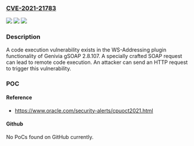 ### [CVE-2021-21783](https://cve.mitre.org/cgi-bin/cvename.cgi?name=CVE-2021-21783)
![](https://img.shields.io/static/v1?label=Product&message=Genivia&color=blue)
![](https://img.shields.io/static/v1?label=Version&message=n%2Fa&color=blue)
![](https://img.shields.io/static/v1?label=Vulnerability&message=remote%20code%20execution&color=brighgreen)

### Description

A code execution vulnerability exists in the WS-Addressing plugin functionality of Genivia gSOAP 2.8.107. A specially crafted SOAP request can lead to remote code execution. An attacker can send an HTTP request to trigger this vulnerability.

### POC

#### Reference
- https://www.oracle.com/security-alerts/cpuoct2021.html

#### Github
No PoCs found on GitHub currently.

